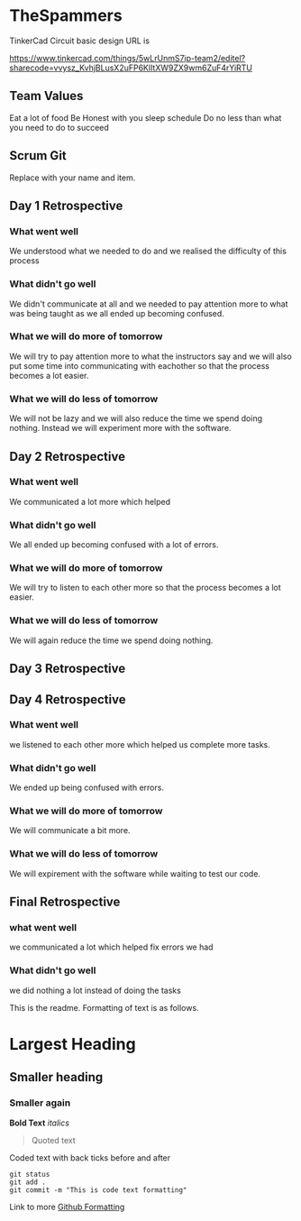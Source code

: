 # TheSpammers

TinkerCad Circuit basic design URL is
 	
https://www.tinkercad.com/things/5wLrUnmS7ip-team2/editel?sharecode=vvysz_KvhjBLusX2uFP6KlItXW9ZX9wm6ZuF4rYiRTU

## Team Values
Eat a lot of food
Be Honest with you sleep schedule
Do no less than what you need to do to succeed

## Scrum Git
Replace with your name and item. 

## Day 1 Retrospective

### What went well
We understood what we needed to do and we realised the difficulty of this process

### What didn't go well
We didn't communicate at all and we needed to pay attention more to what was being taught as we all ended up becoming confused.

### What we will do more of tomorrow
We will try to pay attention more to what the instructors say and we will also put some time into communicating with eachother so that the process becomes a lot easier.

### What we will do less of tomorrow

We will not be lazy and we will also reduce the time we spend doing nothing. Instead we will experiment more with the software.

## Day 2 Retrospective

### What went well
We communicated a lot more which helped

### What didn't go well
We all ended up becoming confused with a lot of errors.

### What we will do more of tomorrow
We will try to listen to each other more so that the process becomes a lot easier.

### What we will do less of tomorrow

We will again reduce the time we spend doing nothing.
## Day 3 Retrospective

## Day 4 Retrospective

### What went well
we listened to each other more which helped us complete more tasks.

### What didn't go well
We ended up being confused with errors.

### What we will do more of tomorrow
We will communicate a bit more.

### What we will do less of tomorrow
We will expirement with the software while waiting to test our code.

## Final Retrospective

### what went well
we communicated a lot which helped fix errors we had

### What didn't go well
we did nothing a lot instead of doing the tasks

This is the readme. Formatting of text is as follows.

# Largest Heading
## Smaller heading
### Smaller again

**Bold Text**
*italics*
>Quoted text

Coded text with back ticks before and after
```
git status
git add .
git commit -m "This is code text formatting"
```

Link to more [Github Formatting](https://help.github.com/en/github/writing-on-github/basic-writing-and-formatting-syntax)
